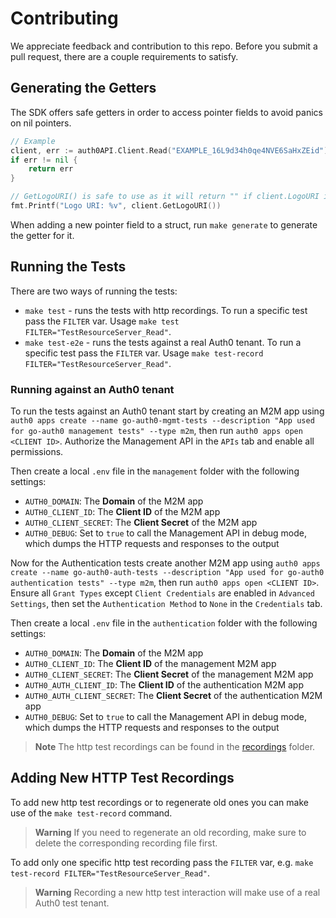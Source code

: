 # Contributing

We appreciate feedback and contribution to this repo.
Before you submit a pull request, there are a couple requirements to satisfy.

## Generating the Getters

The SDK offers safe getters in order to access pointer fields to avoid panics on nil pointers.

```go
// Example
client, err := auth0API.Client.Read("EXAMPLE_16L9d34h0qe4NVE6SaHxZEid")
if err != nil {
    return err
}

// GetLogoURI() is safe to use as it will return "" if client.LogoURI is nil. 
fmt.Printf("Logo URI: %v", client.GetLogoURI())
```

When adding a new pointer field to a struct, run `make generate` to generate the getter for it.

## Running the Tests

There are two ways of running the tests:

- `make test` - runs the tests with http recordings. To run a specific test pass the `FILTER` var. Usage `make test FILTER="TestResourceServer_Read"`.
- `make test-e2e` - runs the tests against a real Auth0 tenant. To run a specific test pass the `FILTER` var. Usage `make test-record FILTER="TestResourceServer_Read"`.

### Running against an Auth0 tenant

To run the tests against an Auth0 tenant start by creating an M2M app using `auth0 apps create --name go-auth0-mgmt-tests --description "App used for go-auth0 management tests" --type m2m`, then
run `auth0 apps open <CLIENT ID>`. Authorize the Management API in the `APIs` tab and enable all permissions.

Then create a local `.env` file in the `management` folder with the following settings:

* `AUTH0_DOMAIN`: The **Domain** of the M2M app
* `AUTH0_CLIENT_ID`: The **Client ID** of the M2M app
* `AUTH0_CLIENT_SECRET`: The **Client Secret** of the M2M app
* `AUTH0_DEBUG`: Set to `true` to call the Management API in debug mode, which dumps the HTTP requests and responses to the output


Now for the Authentication tests create another M2M app using `auth0 apps create --name go-auth0-auth-tests --description "App used for go-auth0 authentication tests" --type m2m`, then run
`auth0 apps open <CLIENT ID>`. Ensure all `Grant Types` except `Client Credentials` are enabled in `Advanced Settings`, then set the `Authentication Method` to `None` in the `Credentials` tab.

Then create a local `.env` file in the `authentication` folder with the following settings:

* `AUTH0_DOMAIN`: The **Domain** of the M2M app
* `AUTH0_CLIENT_ID`: The **Client ID** of the management M2M app
* `AUTH0_CLIENT_SECRET`: The **Client Secret** of the management M2M app
* `AUTH0_AUTH_CLIENT_ID`: The **Client ID** of the authentication M2M app
* `AUTH0_AUTH_CLIENT_SECRET`: The **Client Secret** of the authentication M2M app
* `AUTH0_DEBUG`: Set to `true` to call the Management API in debug mode, which dumps the HTTP requests and responses to the output

> **Note**
> The http test recordings can be found in the [recordings](./test/data/recordings) folder.

## Adding New HTTP Test Recordings

To add new http test recordings or to regenerate old ones you can make use of the `make test-record` command.

> **Warning**
> If you need to regenerate an old recording, make sure to delete the corresponding recording file first. 

To add only one specific http test recording pass the `FILTER` var, e.g. `make test-record FILTER="TestResourceServer_Read"`.

> **Warning**
> Recording a new http test interaction will make use of a real Auth0 test tenant. 
